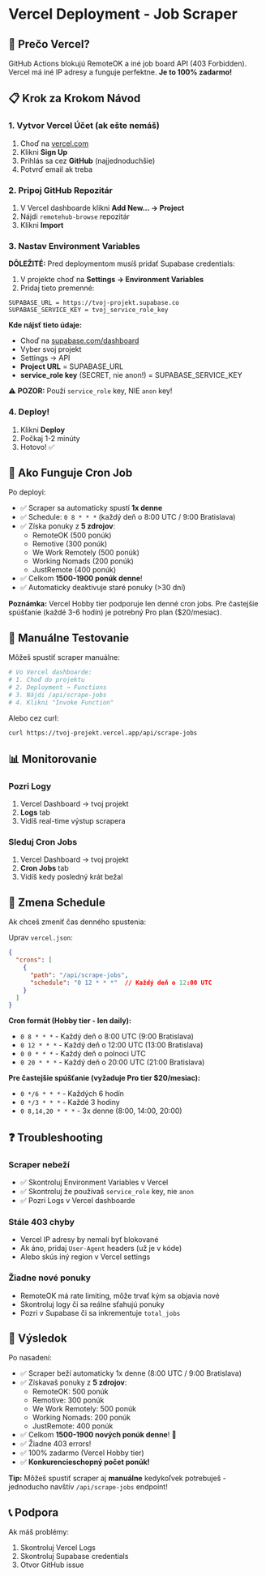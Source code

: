 # Vercel Deployment - Job Scraper

## 🎯 Prečo Vercel?

GitHub Actions blokujú RemoteOK a iné job board API (403 Forbidden). Vercel má iné IP adresy a funguje perfektne. **Je to 100% zadarmo!**

## 📋 Krok za Krokom Návod

### 1. Vytvor Vercel Účet (ak ešte nemáš)

1. Choď na [vercel.com](https://vercel.com)
2. Klikni **Sign Up**
3. Prihlás sa cez **GitHub** (najjednoduchšie)
4. Potvrď email ak treba

### 2. Pripoj GitHub Repozitár

1. V Vercel dashboarde klikni **Add New... → Project**
2. Nájdi `remotehub-browse` repozitár
3. Klikni **Import**

### 3. Nastav Environment Variables

**DÔLEŽITÉ:** Pred deploymentom musíš pridať Supabase credentials:

1. V projekte choď na **Settings → Environment Variables**
2. Pridaj tieto premenné:

```
SUPABASE_URL = https://tvoj-projekt.supabase.co
SUPABASE_SERVICE_KEY = tvoj_service_role_key
```

**Kde nájsť tieto údaje:**
- Choď na [supabase.com/dashboard](https://supabase.com/dashboard)
- Vyber svoj projekt
- Settings → API
- **Project URL** = SUPABASE_URL
- **service_role key** (SECRET, nie anon!) = SUPABASE_SERVICE_KEY

⚠️ **POZOR:** Použi `service_role` key, NIE `anon` key!

### 4. Deploy!

1. Klikni **Deploy**
2. Počkaj 1-2 minúty
3. Hotovo! ✅

## 🔄 Ako Funguje Cron Job

Po deployi:
- ✅ Scraper sa automaticky spustí **1x denne**
- ✅ Schedule: `0 8 * * *` (každý deň o 8:00 UTC / 9:00 Bratislava)
- ✅ Získa ponuky z **5 zdrojov**:
  - RemoteOK (500 ponúk)
  - Remotive (300 ponúk)
  - We Work Remotely (500 ponúk)
  - Working Nomads (200 ponúk)
  - JustRemote (400 ponúk)
- ✅ Celkom **1500-1900 ponúk denne**!
- ✅ Automaticky deaktivuje staré ponuky (>30 dní)

**Poznámka:** Vercel Hobby tier podporuje len denné cron jobs. Pre častejšie spúšťanie (každé 3-6 hodín) je potrebný Pro plan ($20/mesiac).

## 🧪 Manuálne Testovanie

Môžeš spustiť scraper manuálne:

```bash
# Vo Vercel dashboarde:
# 1. Choď do projektu
# 2. Deployment → Functions
# 3. Nájdi /api/scrape-jobs
# 4. Klikni "Invoke Function"
```

Alebo cez curl:
```bash
curl https://tvoj-projekt.vercel.app/api/scrape-jobs
```

## 📊 Monitorovanie

### Pozri Logy
1. Vercel Dashboard → tvoj projekt
2. **Logs** tab
3. Vidíš real-time výstup scrapera

### Sleduj Cron Jobs
1. Vercel Dashboard → tvoj projekt
2. **Cron Jobs** tab
3. Vidíš kedy posledný krát bežal

## 🔧 Zmena Schedule

Ak chceš zmeniť čas denného spustenia:

Uprav `vercel.json`:
```json
{
  "crons": [
    {
      "path": "/api/scrape-jobs",
      "schedule": "0 12 * * *"  // Každý deň o 12:00 UTC
    }
  ]
}
```

**Cron formát (Hobby tier - len daily):**
- `0 8 * * *` - Každý deň o 8:00 UTC (9:00 Bratislava)
- `0 12 * * *` - Každý deň o 12:00 UTC (13:00 Bratislava)
- `0 0 * * *` - Každý deň o polnoci UTC
- `0 20 * * *` - Každý deň o 20:00 UTC (21:00 Bratislava)

**Pre častejšie spúšťanie (vyžaduje Pro tier $20/mesiac):**
- `0 */6 * * *` - Každých 6 hodín
- `0 */3 * * *` - Každé 3 hodiny
- `0 8,14,20 * * *` - 3x denne (8:00, 14:00, 20:00)

## ❓ Troubleshooting

### Scraper nebeží
- ✅ Skontroluj Environment Variables v Vercel
- ✅ Skontroluj že používaš `service_role` key, nie `anon`
- ✅ Pozri Logs v Vercel dashboarde

### Stále 403 chyby
- Vercel IP adresy by nemali byť blokované
- Ak áno, pridaj `User-Agent` headers (už je v kóde)
- Alebo skús iný region v Vercel settings

### Žiadne nové ponuky
- RemoteOK má rate limiting, môže trvať kým sa objavia nové
- Skontroluj logy či sa reálne sťahujú ponuky
- Pozri v Supabase či sa inkrementuje `total_jobs`

## 🎉 Výsledok

Po nasadení:
- ✅ Scraper beží automaticky 1x denne (8:00 UTC / 9:00 Bratislava)
- ✅ Získavaš ponuky z **5 zdrojov**:
  - RemoteOK: 500 ponúk
  - Remotive: 300 ponúk
  - We Work Remotely: 500 ponúk
  - Working Nomads: 200 ponúk
  - JustRemote: 400 ponúk
- ✅ Celkom **1500-1900 nových ponúk denne**! 🚀
- ✅ Žiadne 403 errors!
- ✅ 100% zadarmo (Vercel Hobby tier)
- ✅ **Konkurencieschopný počet ponúk!**

**Tip:** Môžeš spustiť scraper aj **manuálne** kedykoľvek potrebuješ - jednoducho navštív `/api/scrape-jobs` endpoint!

## 📞 Podpora

Ak máš problémy:
1. Skontroluj Vercel Logs
2. Skontroluj Supabase credentials
3. Otvor GitHub issue
